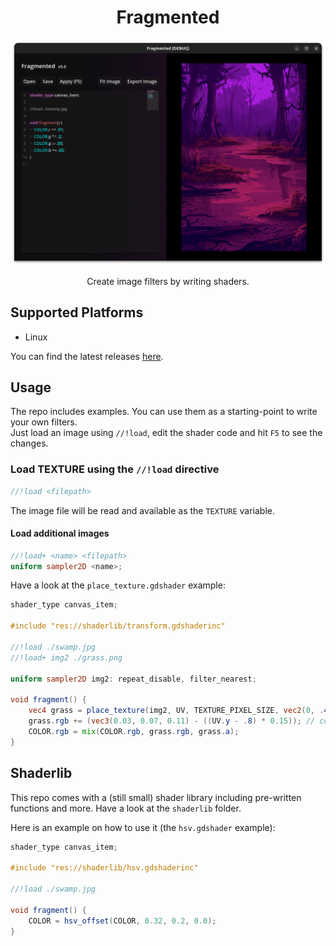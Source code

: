 
<h1 align=center>Fragmented</h1>

![screenshot](./screenshot.png)

<p align=center>Create image filters by writing shaders.</p>

## Supported Platforms

- Linux

You can find the latest releases [here](https://github.com/ChaoticByte/Fragmented/releases/latest).

## Usage

The repo includes examples. You can use them as a starting-point to write your own filters.  
Just load an image using `//!load`, edit the shader code and hit `F5` to see the changes.

### Load TEXTURE using the `//!load` directive

```glsl
//!load <filepath>
```

The image file will be read and available as the `TEXTURE` variable.

#### Load additional images

```glsl
//!load+ <name> <filepath>
uniform sampler2D <name>;
```

Have a look at the `place_texture.gdshader` example:

```glsl
shader_type canvas_item;

#include "res://shaderlib/transform.gdshaderinc"

//!load ./swamp.jpg
//!load+ img2 ./grass.png

uniform sampler2D img2: repeat_disable, filter_nearest;

void fragment() {
	vec4 grass = place_texture(img2, UV, TEXTURE_PIXEL_SIZE, vec2(0, .47), vec2(1));
	grass.rgb += (vec3(0.03, 0.07, 0.11) - ((UV.y - .8) * 0.15)); // color correction
	COLOR.rgb = mix(COLOR.rgb, grass.rgb, grass.a);
}
```

## Shaderlib

This repo comes with a (still small) shader library including pre-written functions and more.
Have a look at the `shaderlib` folder.

Here is an example on how to use it (the `hsv.gdshader` example):

```glsl
shader_type canvas_item;

#include "res://shaderlib/hsv.gdshaderinc"

//!load ./swamp.jpg

void fragment() {
	COLOR = hsv_offset(COLOR, 0.32, 0.2, 0.0);
}
```
